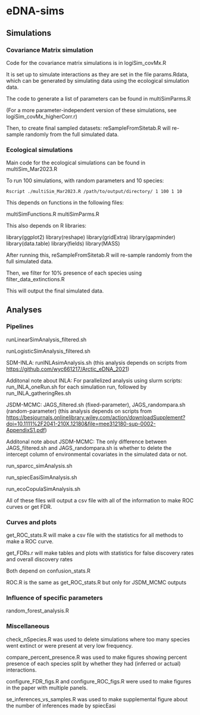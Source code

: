 # eDNA-sims

## Simulations
### Covariance Matrix simulation

Code for the covariance matrix simulations is in logiSim_covMx.R

It is set up to simulate interactions as they are set in the file params.Rdata, which can be generated by simulating data using the ecological simulation data.

The code to generate a list of parameters can be found in multiSimParms.R

(For a more parameter-independent version of these simulations, see logiSim_covMx_higherCorr.r)

Then, to create final sampled datasets: reSampleFromSitetab.R will re-sample randomly from the full simulated data.

### Ecological simulations

Main code for the ecological simulations can be found in multiSim_Mar2023.R

To run 100 simulations, with random parameters and 10 species: 
```
Rscript ./multiSim_Mar2023.R /path/to/output/directory/ 1 100 1 10
```

This depends on functions in the following files:

multiSimFunctions.R
multiSimParms.R

This also depends on R libraries:

library(ggplot2)
library(reshape)
library(gridExtra)
library(gapminder)
library(data.table)
library(fields)
library(MASS)

After running this, reSampleFromSitetab.R will re-sample randomly from the full simulated data.

Then, we filter for 10% presence of each species using filter_data_extinctions.R

This will output the final simulated data.

## Analyses

### Pipelines 
runLinearSimAnalysis_filtered.sh

runLogisticSimAnalysis_filtered.sh

SDM-INLA:
runINLAsimAnalysis.sh (this analysis depends on scripts from https://github.com/wyc661217/Arctic_eDNA_2021)

Additonal note about INLA: For parallelized analysis using slurm scripts: 
run_INLA_oneRun.sh for each simulation run, followed by run_INLA_gatheringRes.sh

JSDM-MCMC:
JAGS_filtered.sh (fixed-parameter), JAGS_randompara.sh (random-parameter) (this analysis depends on scripts from https://besjournals.onlinelibrary.wiley.com/action/downloadSupplement?doi=10.1111%2F2041-210X.12180&file=mee312180-sup-0002-AppendixS1.pdf)

Additonal note about JSDM-MCMC: The only difference between JAGS_filtered.sh and JAGS_randompara.sh is whether to delete the intercept column of environmental covariates in the simulated data or not.

run_sparcc_simAnalysis.sh

run_spiecEasiSimAnalysis.sh

run_ecoCopulaSimAnalysis.sh


All of these files will output a csv file with all of the information to make ROC curves or get FDR.

### Curves and plots
get_ROC_stats.R will make a csv file with the statistics for all methods to make a ROC curve. 

get_FDRs.r will make tables and plots with statistics for false discovery rates and overall discovery rates

Both depend on confusion_stats.R 

ROC.R is the same as get_ROC_stats.R but only for JSDM_MCMC outputs

### Influence of specific parameters

random_forest_analysis.R

### Miscellaneous

check_nSpecies.R was used to delete simulations where too many species went extinct or were present at very low frequency.

compare_percent_presence.R was used to make figures showing percent presence of each species split by whether they had (inferred or actual) interactions.

configure_FDR_figs.R and configure_ROC_figs.R were used to make figures in the paper with multiple panels.

se_inferences_vs_samples.R was used to make supplemental figure about the number of inferences made by spiecEasi

